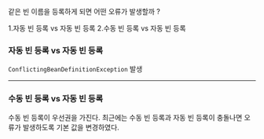 같은 빈 이름을 등록하게 되면 어떤 오류가 발생할까 ? 

1.자동 빈 등록 vs 자동 빈 등록
2.수동 빈 등록 vs 자동 빈 등록

### 자동 빈 등록 vs 자동 빈 등록

`ConflictingBeanDefinitionException` 발생

---

### 수동 빈 등록 vs 자동 빈 등록

수동 빈 등록이 우선권을 가진다.
최근에는 수동 빈 등록과 자동 빈 등록이 충돌나면 오류가 발생하도록 기본 값을 변경하였다.
